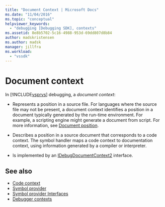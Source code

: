 ```yaml
---
title: "Document Context | Microsoft Docs"
ms.date: "11/04/2016"
ms.topic: "conceptual"
helpviewer_keywords:
  - "debugging [Debugging SDK], contexts"
ms.assetid: 8e8b5702-5c16-4988-953d-69dd807d8b84
author: madskristensen
ms.author: madsk
manager: jillfra
ms.workload:
  - "vssdk"
---
```

# Document context
In [!INCLUDE[vsprvs](../../code-quality/includes/vsprvs_md.md)] debugging, a *document context*:

- Represents a position in a source file. For languages where the source file may not be present, a document context identifies a position in a document typically generated by the run-time environment. For example, a scripting engine might generate a document from script. For more information, see [Document position](../../extensibility/debugger/document-position.md).

- Describes a position in a source document that corresponds to a code context. The symbol handler maps a code context to documentation context, using information generated by a compiler or interpreter.

- Is implemented by an [IDebugDocumentContext2](../../extensibility/debugger/reference/idebugdocumentcontext2.md) interface.

## See also
- [Code context](../../extensibility/debugger/code-context.md)
- [Symbol provider](../../extensibility/debugger/symbol-provider.md)
- [Symbol provider Interfaces](../../extensibility/debugger/reference/symbol-provider-interfaces.md)
- [Debugger contexts](../../extensibility/debugger/debugger-contexts.md)